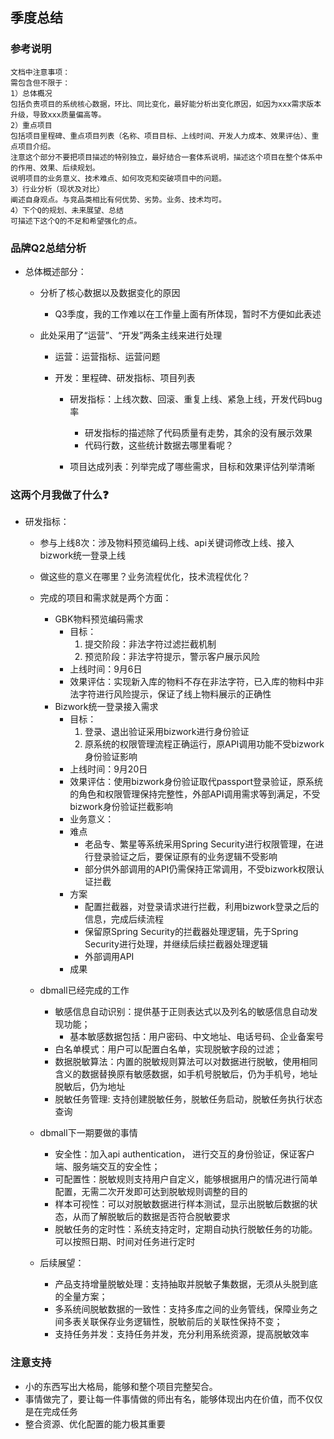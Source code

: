 ## 季度总结

### 参考说明

```note
文档中注意事项：
需包含但不限于：
1）总体概况
包括负责项目的系统核心数据，环比、同比变化，最好能分析出变化原因，如因为xxx需求版本升级，导致xxx质量偏高等。
2）重点项目
包括项目里程碑、重点项目列表（名称、项目目标、上线时间、开发人力成本、效果评估）、重点项目介绍。
注意这个部分不要把项目描述的特别独立，最好结合一套体系说明，描述这个项目在整个体系中的作用、效果、后续规划。
说明项目的业务意义、技术难点、如何攻克和突破项目中的问题。
3）行业分析（现状及对比）
阐述自身观点。与竞品类相比有何优势、劣势。业务、技术均可。
4）下个Q的规划、未来展望、总结
可描述下这个Q的不足和希望强化的点。
```



### 品牌Q2总结分析

- 总体概述部分：

  - 分析了核心数据以及数据变化的原因

    - Q3季度，我的工作难以在工作量上面有所体现，暂时不方便如此表述

  - 此处采用了“运营”、“开发”两条主线来进行处理

    - 运营：运营指标、运营问题

    - 开发：里程碑、研发指标、项目列表

      - 研发指标：上线次数、回滚、重复上线、紧急上线，开发代码bug率

        - 研发指标的描述除了代码质量有走势，其余的没有展示效果
        - 代码行数，这些统计数据去哪里看呢？

      - 项目达成列表：列举完成了哪些需求，目标和效果评估列举清晰


### 这两个月我做了什么❓

- 研发指标：

  - 参与上线8次：涉及物料预览编码上线、api关键词修改上线、接入bizwork统一登录上线
  - 做这些的意义在哪里？业务流程优化，技术流程优化？
  - 完成的项目和需求就是两个方面：
    - GBK物料预览编码需求
      - 目标：
        1. 提交阶段：非法字符过滤拦截机制
        2. 预览阶段：非法字符提示，警示客户展示风险
      - 上线时间：9月6日
      - 效果评估：实现新入库的物料不存在非法字符，已入库的物料中非法字符进行风险提示，保证了线上物料展示的正确性
    - Bizwork统一登录接入需求
      - 目标：
        1. 登录、退出验证采用bizwork进行身份验证
        2. 原系统的权限管理流程正确运行，原API调用功能不受bizwork身份验证影响
      - 上线时间：9月20日
      - 效果评估：使用bizwork身份验证取代passport登录验证，原系统的角色和权限管理保持完整性，外部API调用需求等到满足，不受bizwork身份验证拦截影响
      - 业务意义：
      - 难点
        - 老品专、繁星等系统采用Spring Security进行权限管理，在进行登录验证之后，要保证原有的业务逻辑不受影响
        - 部分供外部调用的API仍需保持正常调用，不受bizwork权限认证拦截
      - 方案
        - 配置拦截器，对登录请求进行拦截，利用bizwork登录之后的信息，完成后续流程
        - 保留原Spring Security的拦截器处理逻辑，先于Spring Security进行处理，并继续后续拦截器处理逻辑
        - 外部调用API
      - 成果

  - dbmall已经完成的工作
    - 敏感信息自动识别：提供基于正则表达式以及列名的敏感信息自动发现功能；
      - 基本敏感数据包括：用户密码、中文地址、电话号码、企业备案号
    - 白名单模式：用户可以配置白名单，实现脱敏字段的过滤；
    - 数据脱敏算法：内置的脱敏规则算法可以对数据进行脱敏，使用相同含义的数据替换原有敏感数据，如手机号脱敏后，仍为手机号，地址脱敏后，仍为地址
    - 脱敏任务管理: 支持创建脱敏任务，脱敏任务启动，脱敏任务执行状态查询
  - dbmall下一期要做的事情
    - 安全性：加入api authentication， 进行交互的身份验证，保证客户端、服务端交互的安全性；
    - 可配置性：脱敏规则支持用户自定义，能够根据用户的情况进行简单配置，无需二次开发即可达到脱敏规则调整的目的
    - 样本可视性：可以对脱敏数据进行样本测试，显示出脱敏后数据的状态，从而了解脱敏后的数据是否符合脱敏要求
    - 脱敏任务的定时性：系统支持定时，定期自动执行脱敏任务的功能。可以按照日期、时间对任务进行定时
  - 后续展望：
    - 产品支持增量脱敏处理：支持抽取并脱敏子集数据，无须从头脱到底的全量方案；
    - 多系统间脱敏数据的一致性：支持多库之间的业务管线，保障业务之间多表关联保存业务逻辑性，脱敏前后的关联性保持不变；
    - 支持任务并发：支持任务并发，充分利用系统资源，提高脱敏效率



### 注意支持

- 小的东西写出大格局，能够和整个项目完整契合。
- 事情做完了，要让每一件事情做的师出有名，能够体现出内在价值，而不仅仅是在完成任务
- 整合资源、优化配置的能力极其重要